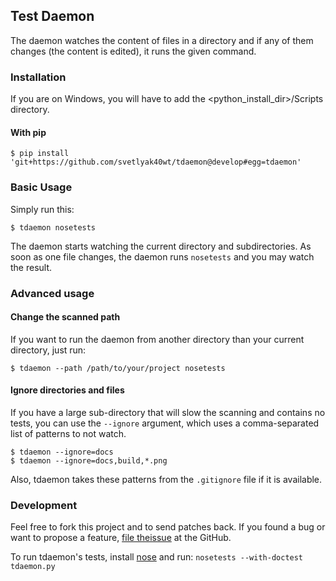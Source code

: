 ## Test Daemon

The daemon watches the content of files in a directory and if any of them
changes (the content is edited), it runs the given command.

### Installation

If you are on Windows, you will have to add the <python_install_dir>/Scripts
directory.

#### With pip

    $ pip install 'git+https://github.com/svetlyak40wt/tdaemon@develop#egg=tdaemon'

### Basic Usage

Simply run this:

    $ tdaemon nosetests

The daemon starts watching the current directory and subdirectories. As soon as
one file changes, the daemon runs ``nosetests`` and you may watch the result.

### Advanced usage

#### Change the scanned path

If you want to run the daemon from another directory than your current
directory, just run:

    $ tdaemon --path /path/to/your/project nosetests


#### Ignore directories and files

If you have a large sub-directory that will slow the scanning and contains no
tests, you can use the ``--ignore`` argument, which uses a comma-separated
list of patterns to not watch.

    $ tdaemon --ignore=docs
    $ tdaemon --ignore=docs,build,*.png

Also, tdaemon takes these patterns from the ``.gitignore`` file if it
is available.

### Development

Feel free to fork this project and to send patches back. If you found
a bug or want to propose a feature, [file theissue](https://github.com/svetlyak40wt/tdaemon/issues)
at the GitHub.

To run tdaemon's tests, install [nose](https://pypi.python.org/pypi/nose)
and run: `nosetests --with-doctest tdaemon.py`